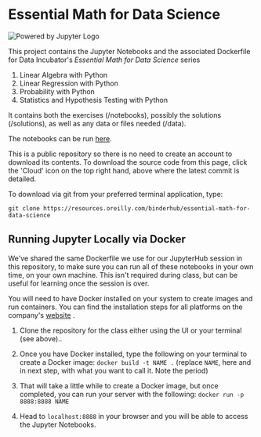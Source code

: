 # Essential Math for Data Science

![Powered by Jupyter Logo](https://cdn.oreillystatic.com/images/icons/powered_by_jupyter.png)

This project contains the Jupyter Notebooks and the associated Dockerfile for Data Incubator's _Essential Math for Data Science_ series
1. Linear Algebra with Python
2. Linear Regression with Python
3. Probability with Python
4. Statistics and Hypothesis Testing with Python

It contains both the exercises (/notebooks), possibly the solutions (/solutions), as well as any data or files needed (/data).

The notebooks can be run [here](https://learning.oreilly.com/jupyter-notebooks/~/).

This is a public repository so there is no need to create an account to download its contents. To download the source code from this page, click the 'Cloud' icon on the top right hand, above where the latest commit is detailed.

To download via git from your preferred terminal application, type: 

```git clone https://resources.oreilly.com/binderhub/essential-math-for-data-science```

## Running Jupyter Locally via Docker

We've shared the same Dockerfile we use for our JupyterHub session in this repository, to make sure you can run all of these notebooks in your own time, on your own machine. This isn't required during class, but can be useful for learning once the session is over.

You will need to have Docker installed on your system to create images and run containers. You can find the installation steps for all platforms on the company's [website](https://docs.docker.com/install/)
.

1) Clone the repository for the class either using the UI or your terminal (see above)..

2) Once you have Docker installed, type the following on your terminal to create a Docker image: `docker build -t NAME .` (replace `NAME`, here and in next step, with what you want to call it. Note the period)

3) That will take a little while to create a Docker image, but once completed, you can run your server with the following:
`docker run -p 8888:8888 NAME`

4) Head to `localhost:8888` in your browser and you will be able to access the Jupyter Notebooks.
